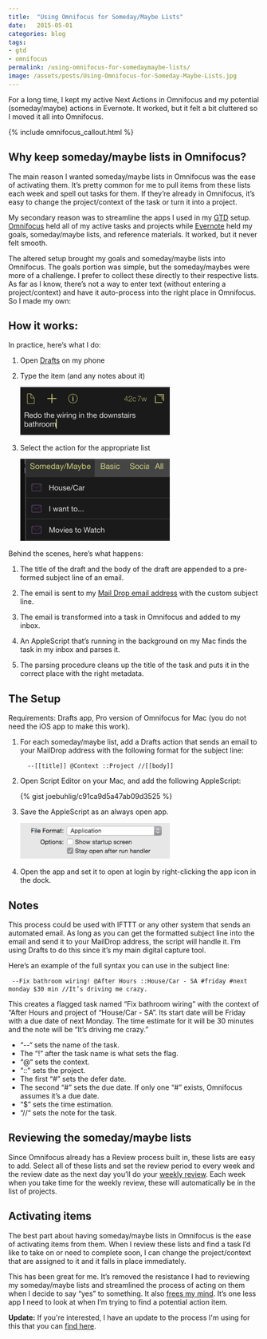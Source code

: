 ```yaml
---
title:  "Using Omnifocus for Someday/Maybe Lists"
date:   2015-05-01
categories: blog
tags:
- gtd
- omnifocus
permalink: /using-omnifocus-for-somedaymaybe-lists/
image: /assets/posts/Using-Omnifocus-for-Someday-Maybe-Lists.jpg
---
```


For a long time, I kept my active Next Actions in Omnifocus and my potential (someday/maybe) actions in Evernote. It worked, but it felt a bit cluttered so I moved it all into Omnifocus.

<!--more-->

{% include omnifocus_callout.html %}

## Why keep someday/maybe lists in Omnifocus?

The main reason I wanted someday/maybe lists in Omnifocus was the ease of activating them. It’s pretty common for me to pull items from these lists each week and spell out tasks for them. If they’re already in Omnifocus, it’s easy to change the project/context of the task or turn it into a project.

My secondary reason was to streamline the apps I used in my [GTD](http://joebuhlig.com/getting-things-done-introduction/) setup. [Omnifocus](http://joebuhlig.com/omnifocus-setup-workflow/) held all of my active tasks and projects while [Evernote](http://joebuhlig.com/evernote-setup-workflow/) held my goals, someday/maybe lists, and reference materials. It worked, but it never felt smooth.

The altered setup brought my goals and someday/maybe lists into Omnifocus. The goals portion was simple, but the someday/maybes were more of a challenge. I prefer to collect these directly to their respective lists. As far as I know, there’s not a way to enter text (without entering a project/context) and have it auto-process into the right place in Omnifocus. So I made my own:

## How it works:

In practice, here’s what I do:

1.  Open [Drafts](http://agiletortoise.com/drafts/) on my phone

2.  Type the item (and any notes about it)

    <img src="/assets/posts_extra/Drafts_Typing.png" />

3.  Select the action for the appropriate list

    <img src="/assets/posts_extra/Drafts_Actions.png" />

Behind the scenes, here’s what happens:

1.  The title of the draft and the body of the draft are appended to a pre-formed subject line of an email.

2.  The email is sent to my [Mail Drop email address](https://support.omnigroup.com/omnifocus-mail-drop) with the custom subject line.

3.  The email is transformed into a task in Omnifocus and added to my inbox.

4.  An AppleScript that’s running in the background on my Mac finds the task in my inbox and parses it.

5.  The parsing procedure cleans up the title of the task and puts it in the correct place with the right metadata.

## The Setup

Requirements: Drafts app, Pro version of Omnifocus for Mac (you do not need the iOS app to make this work).

1.  For each someday/maybe list, add a Drafts action that sends an email to your MailDrop address with the following format for the subject line:

          --[[title]] @Context ::Project //[[body]]

2.  Open Script Editor on your Mac, and add the following AppleScript:

    {% gist joebuhlig/c91ca9d5a47ab09d3525 %}

3.  Save the AppleScript as an always open app.

    <img src="/assets/posts_extra/Always_Open_Application.png" />

4.  Open the app and set it to open at login by right-clicking the app icon in the dock.

## Notes

This process could be used with IFTTT or any other system that sends an automated email. As long as you can get the formatted subject line into the email and send it to your MailDrop address, the script will handle it. I’m using Drafts to do this since it’s my main digital capture tool.

Here’s an example of the full syntax you can use in the subject line:

     --Fix bathroom wiring! @After Hours ::House/Car - SA #friday #next monday $30 min //It’s driving me crazy.

This creates a flagged task named “Fix bathroom wiring” with the context of “After Hours and project of “House/Car - SA”. Its start date will be Friday with a due date of next Monday. The time estimate for it will be 30 minutes and the note will be “It’s driving me crazy.”

*   “--“ sets the name of the task.
*   The “!” after the task name is what sets the flag.
*   “@“ sets the context.
*   “::” sets the project.
*   The first “#” sets the defer date.
*   The second “#” sets the due date. If only one “#” exists, Omnifocus assumes it’s a due date.
*   “$” sets the time estimation.
*   “//“ sets the note for the task.

## Reviewing the someday/maybe lists

Since Omnifocus already has a Review process built in, these lists are easy to add. Select all of these lists and set the review period to every week and the review date as the next day you’ll do your [weekly review](http://joebuhlig.com/getting-things-done-reflect/). Each week when you take time for the weekly review, these will automatically be in the list of projects.

## Activating items

The best part about having someday/maybe lists in Omnifocus is the ease of activating items from them. When I review these lists and find a task I’d like to take on or need to complete soon, I can change the project/context that are assigned to it and it falls in place immediately.

This has been great for me. It’s removed the resistance I had to reviewing my someday/maybe lists and streamlined the process of acting on them when I decide to say “yes” to something. It also [frees my mind](http://joebuhlig.com/getting-things-done-introduction/). It’s one less app I need to look at when I’m trying to find a potential action item.

**Update:** If you're interested, I have an update to the process I'm using for this that you can [find here](http://joebuhlig.com/using-omnifocus-for-somedaymaybe-lists/).